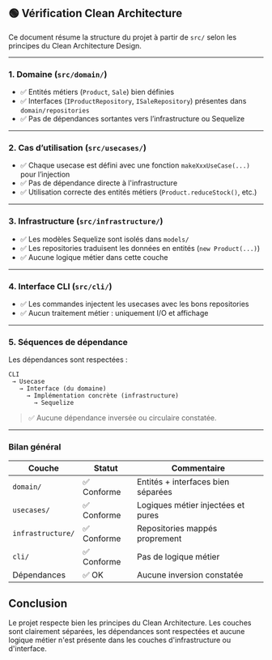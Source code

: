 
## 🟢 Vérification Clean Architecture

Ce document résume la structure du projet à partir de `src/` selon les principes du Clean Architecture Design.

---

### 1. Domaine (`src/domain/`)

- ✅ Entités métiers (`Product`, `Sale`) bien définies
- ✅ Interfaces (`IProductRepository`, `ISaleRepository`) présentes dans `domain/repositories`
- ✅ Pas de dépendances sortantes vers l’infrastructure ou Sequelize

---

### 2. Cas d’utilisation (`src/usecases/`)

- ✅ Chaque usecase est défini avec une fonction `makeXxxUseCase(...)` pour l’injection
- ✅ Pas de dépendance directe à l'infrastructure
- ✅ Utilisation correcte des entités métiers (`Product.reduceStock()`, etc.)

---

### 3. Infrastructure (`src/infrastructure/`)

- ✅ Les modèles Sequelize sont isolés dans `models/`
- ✅ Les repositories traduisent les données en entités (`new Product(...)`)
- ✅ Aucune logique métier dans cette couche

---

### 4. Interface CLI (`src/cli/`)

- ✅ Les commandes injectent les usecases avec les bons repositories
- ✅ Aucun traitement métier : uniquement I/O et affichage

---

### 5. Séquences de dépendance

Les dépendances sont respectées :

```
CLI
 → Usecase
   → Interface (du domaine)
     → Implémentation concrète (infrastructure)
       → Sequelize
```

> ✅ Aucune dépendance inversée ou circulaire constatée.

---

### Bilan général

| Couche             | Statut        | Commentaire                                |
|--------------------|---------------|--------------------------------------------|
| `domain/`          | ✅ Conforme   | Entités + interfaces bien séparées         |
| `usecases/`        | ✅ Conforme   | Logiques métier injectées et pures         |
| `infrastructure/`  | ✅ Conforme   | Repositories mappés proprement              |
| `cli/`             | ✅ Conforme   | Pas de logique métier                      |
| Dépendances        | ✅ OK         | Aucune inversion constatée                 |

## Conclusion
Le projet respecte bien les principes du Clean Architecture. Les couches sont clairement séparées, les dépendances sont respectées et aucune logique métier n'est présente dans les couches d'infrastructure ou d'interface.
